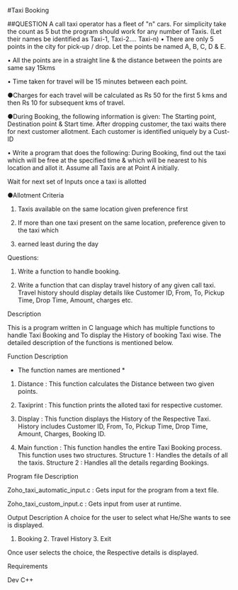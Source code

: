 #Taxi Booking 

##QUESTION 
A call taxi operator has a fleet of "n" cars. For simplicity take the count as 5 but the program should work for any number of Taxis. (Let their names be identified as Taxi-1, Taxi-2.... Taxi-n) 
• There are only 5 points in the 
city for pick-up / drop. Let the points be named A, B, C, D & E.

• All the points are in a straight line & the distance between the points are same say 15kms

• Time taken for travel will be 15 minutes between each point. 

●Charges for each travel will be calculated as Rs 50 for the first 5 kms and then Rs 10 for subsequent kms of travel.

●During Booking, the following information is given: The Starting point, Destination point & Start time. After dropping customer, the taxi waits there for next customer allotment. Each customer is identified uniquely by a Cust-ID

• Write a program that does the following: During Booking, find out the taxi which will be free at the specified time & which will be nearest to his location and allot it. Assume all Taxis are at Point A initially.

Wait for next set of Inputs once a taxi is allotted
 
●Allotment Criteria 
1. Taxis available on the same location given preference first

2. If more than one taxi present on the same location, preference given to the taxi which

3. earned least during the day

Questions:

1. Write a function to handle booking.

2. Write a function that can display travel history of any given call taxi. Travel history should display details like Customer ID, From, To, Pickup Time, Drop Time, Amount, charges etc.


 Description 

This is a program written in C language which has multiple functions to handle Taxi Booking and To display the History of booking Taxi wise. The detailed description of the functions is mentioned below.

Function Description 

* The function names are mentioned * 

1. Distance : This function calculates the Distance between two given points.

2. Taxiprint : This function prints the alloted taxi for respective customer. 

3. Display : This function displays the History of the Respective Taxi. History includes Customer ID, From, To, Pickup Time, Drop Time, Amount, Charges, Booking ID.

4. Main function : This function handles the entire Taxi Booking process. This function uses two structures. 
 Structure 1 : Handles the details of all the taxis.
 Structure 2 : Handles all the details regarding Bookings.


 Program file Description 

 Zoho_taxi_automatic_input.c : Gets input for the program from a text file.

 Zoho_taxi_custom_input.c : Gets input from user at runtime.

 Output Description 
A choice for the user to select what He/She wants to see is displayed.
1. Booking   2. Travel History    3. Exit 

Once user selects the choice, the Respective details is displayed. 

 Requirements 

Dev C++

